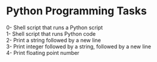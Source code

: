 <h1>Python Programming Tasks</h1>
0- Shell script that runs a Python script</br>
1- Shell script that runs Python code</br>
2- Print a string followed by a new line</br>
3- Print integer followed by a string, followed by a new line</br>
4- Print floating point number</br>
